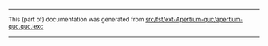 

* * *

<small>This (part of) documentation was generated from [src/fst/ext-Apertium-quc/apertium-quc.quc.lexc](https://github.com/giellalt/lang-quc-x-ext-apertium/blob/main/src/fst/ext-Apertium-quc/apertium-quc.quc.lexc)</small>

---

